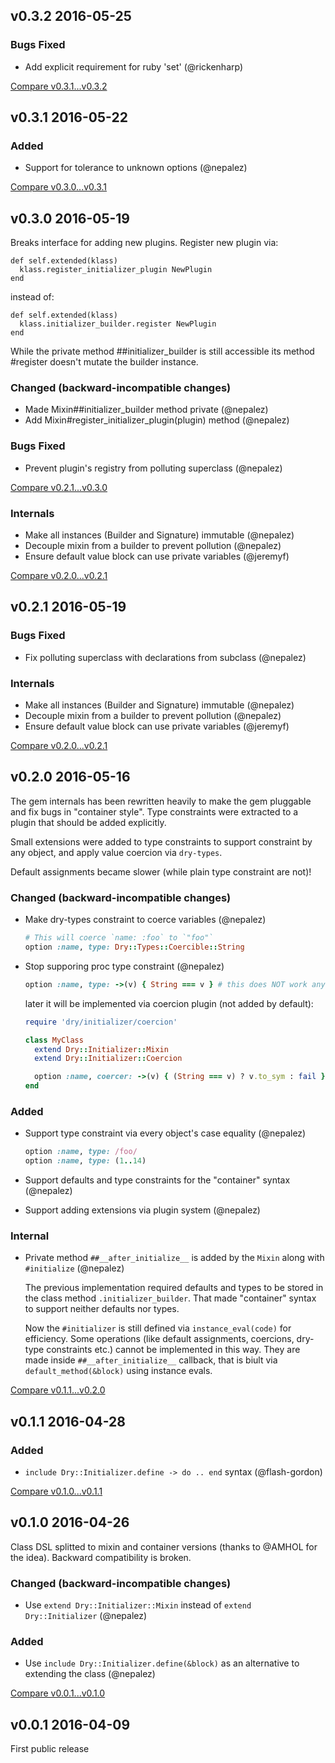 ## v0.3.2 2016-05-25

### Bugs Fixed

* Add explicit requirement for ruby 'set' (@rickenharp)

[Compare v0.3.1...v0.3.2](https://github.com/dry-rb/dry-initializer/compare/v0.3.1..v0.3.2)

## v0.3.1 2016-05-22

### Added

* Support for tolerance to unknown options (@nepalez)

[Compare v0.3.0...v0.3.1](https://github.com/dry-rb/dry-initializer/compare/v0.3.0..v0.3.1)

## v0.3.0 2016-05-19

Breaks interface for adding new plugins. Register new plugin via:

```
def self.extended(klass)
  klass.register_initializer_plugin NewPlugin
end
```

instead of:

```
def self.extended(klass)
  klass.initializer_builder.register NewPlugin
end
```

While the private method ##initializer_builder is still accessible
its method #register doesn't mutate the builder instance.

### Changed (backward-incompatible changes)

* Made Mixin##initializer_builder method private (@nepalez)
* Add Mixin#register_initializer_plugin(plugin) method (@nepalez)

### Bugs Fixed

* Prevent plugin's registry from polluting superclass (@nepalez)

[Compare v0.2.1...v0.3.0](https://github.com/dry-rb/dry-initializer/compare/v0.2.1..v0.3.0)

### Internals

* Make all instances (Builder and Signature) immutable (@nepalez)
* Decouple mixin from a builder to prevent pollution (@nepalez)
* Ensure default value block can use private variables (@jeremyf)

[Compare v0.2.0...v0.2.1](https://github.com/dry-rb/dry-initializer/compare/v0.2.0...v0.2.1)

## v0.2.1 2016-05-19

### Bugs Fixed

* Fix polluting superclass with declarations from subclass (@nepalez)

### Internals

* Make all instances (Builder and Signature) immutable (@nepalez)
* Decouple mixin from a builder to prevent pollution (@nepalez)
* Ensure default value block can use private variables (@jeremyf)

[Compare v0.2.0...v0.2.1](https://github.com/dry-rb/dry-initializer/compare/v0.2.0...v0.2.1)

## v0.2.0 2016-05-16

The gem internals has been rewritten heavily to make the gem pluggable and fix
bugs in "container style". Type constraints were extracted to a plugin
that should be added explicitly.

Small extensions were added to type constraints to support constraint by any
object, and apply value coercion via `dry-types`.

Default assignments became slower (while plain type constraint are not)!

### Changed (backward-incompatible changes)

* Make dry-types constraint to coerce variables (@nepalez)

  ```ruby
  # This will coerce `name: :foo` to `"foo"`
  option :name, type: Dry::Types::Coercible::String
  ```

* Stop supporing proc type constraint (@nepalez)

  ```ruby
  option :name, type: ->(v) { String === v } # this does NOT work any more
  ```

  later it will be implemented via coercion plugin (not added by default):

  ```ruby
  require 'dry/initializer/coercion'

  class MyClass
    extend Dry::Initializer::Mixin
    extend Dry::Initializer::Coercion

    option :name, coercer: ->(v) { (String === v) ? v.to_sym : fail }
  end
  ```

### Added

* Support type constraint via every object's case equality (@nepalez)

  ```ruby
  option :name, type: /foo/
  option :name, type: (1..14)
  ```

* Support defaults and type constraints for the "container" syntax (@nepalez)
* Support adding extensions via plugin system (@nepalez)

### Internal

* Private method `##__after_initialize__` is added by the `Mixin` along with `#initialize` (@nepalez)

  The previous implementation required defaults and types to be stored in the class method `.initializer_builder`.
  That made "container" syntax to support neither defaults nor types.

  Now the `#initializer` is still defined via `instance_eval(code)` for efficiency. Some operations
  (like default assignments, coercions, dry-type constraints etc.) cannot be implemented in this way.
  They are made inside `##__after_initialize__` callback, that is biult via `default_method(&block)`
  using instance evals.

[Compare v0.1.1...v0.2.0](https://github.com/dry-rb/dry-initializer/compare/v0.1.1...v0.2.0)

## v0.1.1 2016-04-28

### Added

* `include Dry::Initializer.define -> do .. end` syntax (@flash-gordon)

[Compare v0.1.0...v0.1.1](https://github.com/dry-rb/dry-initializer/compare/v0.1.0...v0.1.1)

## v0.1.0 2016-04-26

Class DSL splitted to mixin and container versions (thanks to @AMHOL for the idea).
Backward compatibility is broken.

### Changed (backward-incompatible changes)

* Use `extend Dry::Initializer::Mixin` instead of `extend Dry::Initializer` (@nepalez)

### Added

* Use `include Dry::Initializer.define(&block)` as an alternative to extending the class (@nepalez)

[Compare v0.0.1...v0.1.0](https://github.com/dry-rb/dry-initializer/compare/v0.0.1...v0.1.0)

## v0.0.1 2016-04-09

First public release
